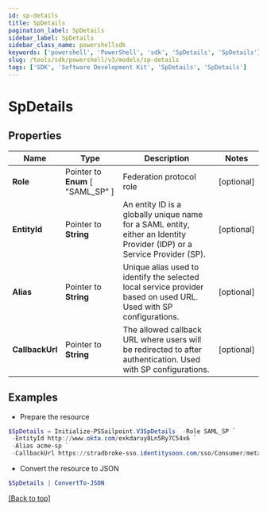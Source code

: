 ```yaml
---
id: sp-details
title: SpDetails
pagination_label: SpDetails
sidebar_label: SpDetails
sidebar_class_name: powershellsdk
keywords: ['powershell', 'PowerShell', 'sdk', 'SpDetails', 'SpDetails'] 
slug: /tools/sdk/powershell/v3/models/sp-details
tags: ['SDK', 'Software Development Kit', 'SpDetails', 'SpDetails']
---
```



# SpDetails

## Properties

Name | Type | Description | Notes
------------ | ------------- | ------------- | -------------
**Role** |  Pointer to  **Enum** [  "SAML_SP" ] | Federation protocol role | [optional] 
**EntityId** |  Pointer to **String** | An entity ID is a globally unique name for a SAML entity, either an Identity Provider (IDP) or a Service Provider (SP). | [optional] 
**Alias** |  Pointer to **String** | Unique alias used to identify the selected local service provider based on used URL. Used with SP configurations. | [optional] 
**CallbackUrl** |  Pointer to **String** | The allowed callback URL where users will be redirected to after authentication. Used with SP configurations. | [optional] 

## Examples

- Prepare the resource
```powershell
$SpDetails = Initialize-PSSailpoint.V3SpDetails  -Role SAML_SP `
 -EntityId http://www.okta.com/exkdaruy8Ln5Ry7C54x6 `
 -Alias acme-sp `
 -CallbackUrl https://stradbroke-sso.identitysoon.com/sso/Consumer/metaAlias/cdov-saml/sp
```

- Convert the resource to JSON
```powershell
$SpDetails | ConvertTo-JSON
```


[[Back to top]](#) 

